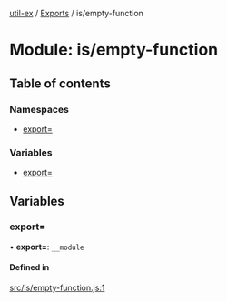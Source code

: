 [util-ex](../README.md) / [Exports](../modules.md) / is/empty-function

# Module: is/empty-function

## Table of contents

### Namespaces

- [export=](is_empty_function.export_.md)

### Variables

- [export=](is_empty_function.md#export=)

## Variables

### export&#x3D;

• **export=**: `__module`

#### Defined in

[src/is/empty-function.js:1](https://github.com/snowyu/util-ex.js/blob/cfd4615/src/is/empty-function.js#L1)
